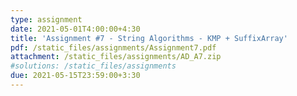 ```yaml
---
type: assignment
date: 2021-05-01T4:00:00+4:30
title: 'Assignment #7 - String Algorithms - KMP + SuffixArray'
pdf: /static_files/assignments/Assignment7.pdf
attachment: /static_files/assignments/AD_A7.zip
#solutions: /static_files/assignments
due: 2021-05-15T23:59:00+3:30
---
```

